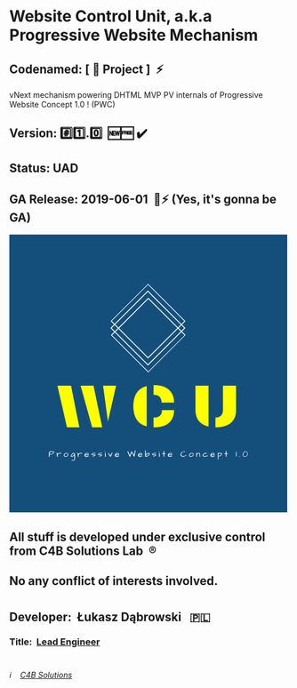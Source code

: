 # Website Control Unit, a.k.a Progressive Website Mechanism

## Codenamed: [ :hamburger: Project ] &nbsp;:zap:
vNext mechanism powering DHTML MVP PV internals of Progressive Website Concept 1.0 ! (PWC)

## Version:&nbsp;:hash::one:.:zero:&nbsp;&nbsp;:new::free:&nbsp;:heavy_check_mark:
## Status:&nbsp;UAD
## GA Release: 2019-06-01 &nbsp;:pushpin::zap: (Yes, it's gonna be GA)

![Website Control Unit](/Website_Control_Unit_logo.png)

## All stuff is developed under exclusive control from C4B Solutions Lab &nbsp;:registered:
## No any conflict of interests involved. 
#
## Developer:&nbsp; Łukasz Dąbrowski &nbsp;&nbsp;:poland:
### Title:&nbsp; [Lead Engineer](https://medium.com/engineering-leadership/what-does-a-lead-engineer-do-ec8cdc119ff7 "What does a lead engineer do ?")
#
###### :information_source: &nbsp;&nbsp; [C4B Solutions](https://c4b.solutions)
